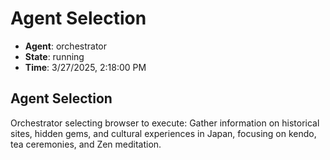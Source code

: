 # Agent Selection

- **Agent**: orchestrator
- **State**: running
- **Time**: 3/27/2025, 2:18:00 PM

## Agent Selection

Orchestrator selecting browser to execute: Gather information on historical sites, hidden gems, and cultural experiences in Japan, focusing on kendo, tea ceremonies, and Zen meditation.


